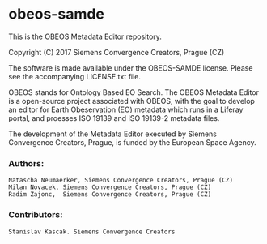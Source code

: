 # obeos-samde
This is the OBEOS Metadata Editor repository.

Copyright (C) 2017 Siemens Convergence Creators, Prague (CZ)

The software is made available under the OBEOS-SAMDE license.
Please see the accompanying LICENSE.txt file.

OBEOS stands for Ontology Based EO Search.
The OBEOS Metadata Editor is a open-source project associated with OBEOS, 
with the goal to develop an editor for Earth Obeservation (EO) metadata
which runs in a Liferay portal, and proesses ISO 19139 and ISO 19139-2 
metadata files.

The development of the Metadata Editor executed by Siemens Convergence
Creators, Prague, is funded by the European Space Agency.

### Authors: 
    Natascha Neumaerker, Siemens Convergence Creators, Prague (CZ)
    Milan Novacek, Siemens Convergence Creators, Prague (CZ)
    Radim Zajonc,  Siemens Convergence Creators, Prague (CZ)
### Contributors: 
    Stanislav Kascak. Siemens Convergence Creators

